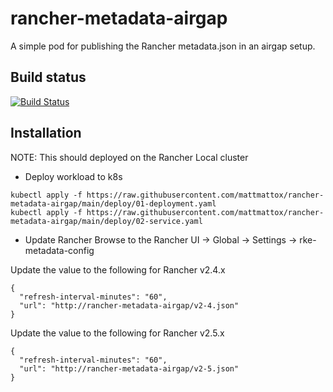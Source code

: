 # rancher-metadata-airgap
A simple pod for publishing the Rancher metadata.json in an airgap setup.

## Build status
[![Build Status](https://drone.support.tools/api/badges/mattmattox/rancher-metadata-airgap/status.svg)](https://drone.support.tools/mattmattox/rancher-metadata-airgap)

## Installation

NOTE: This should deployed on the Rancher Local cluster

- Deploy workload to k8s

```
kubectl apply -f https://raw.githubusercontent.com/mattmattox/rancher-metadata-airgap/main/deploy/01-deployment.yaml
kubectl apply -f https://raw.githubusercontent.com/mattmattox/rancher-metadata-airgap/main/deploy/02-service.yaml
```

- Update Rancher
Browse to the Rancher UI -> Global -> Settings -> rke-metadata-config

Update the value to the following for Rancher v2.4.x
```
{
  "refresh-interval-minutes": "60",
  "url": "http://rancher-metadata-airgap/v2-4.json"
}
```

Update the value to the following for Rancher v2.5.x
```
{
  "refresh-interval-minutes": "60",
  "url": "http://rancher-metadata-airgap/v2-5.json"
}
```
